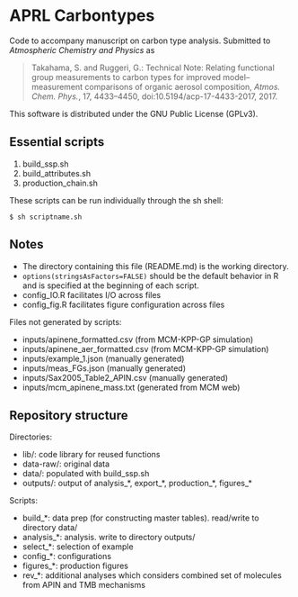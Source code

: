 # APRL Carbontypes

Code to accompany manuscript on carbon type analysis. Submitted to *Atmospheric Chemistry and Physics* as

> Takahama, S. and Ruggeri, G.: Technical Note: Relating functional group measurements to carbon types for improved model–measurement comparisons of organic aerosol composition, *Atmos. Chem. Phys.*, 17, 4433–4450, doi:10.5194/acp-17-4433-2017, 2017.

This software is distributed under the GNU Public License (GPLv3).

## Essential scripts

1. build\_ssp.sh
2. build\_attributes.sh
3. production\_chain.sh

These scripts can be run individually through the sh shell:

```
$ sh scriptname.sh
```

## Notes

* The directory containing this file (README.md) is the working directory.
* `options(stringsAsFactors=FALSE)` should be the default behavior in R and is specified at the beginning of each script.
* config_IO.R facilitates I/O across files
* config_fig.R facilitates figure configuration across files

Files not generated by scripts:

* inputs/apinene_formatted.csv (from MCM-KPP-GP simulation)
* inputs/apinene_aer_formatted.csv (from MCM-KPP-GP simulation)
* inputs/example_1.json (manually generated)
* inputs/meas_FGs.json (manually generated)
* inputs/Sax2005\_Table2\_APIN.csv (manually generated)
* inputs/mcm\_apinene\_mass.txt (generated from MCM web)

## Repository structure

Directories:

* lib/: code library for reused functions
* data-raw/: original data
* data/: populated with build\_ssp.sh
* outputs/: output of analysis\_\*, export\_\*, production\_\*, figures\_\*

Scripts:

* build\_*: data prep (for constructing master tables). read/write to directory data/
* analysis\_*: analysis. write to directory outputs/
* select\_*: selection of example
* config\_*: configurations
* figures\_*: production figures
* rev\_*: additional analyses which considers combined set of molecules from APIN and TMB mechanisms
